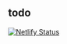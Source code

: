 ## todo

[![Netlify Status](https://api.netlify.com/api/v1/badges/de94319e-7049-462a-8022-817fe915045c/deploy-status)](https://app.netlify.com/sites/blog-air/deploys)